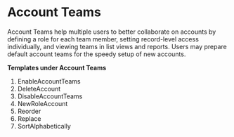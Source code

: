 # Account Teams

Account Teams help multiple users to better collaborate on accounts by defining a role for each team member, setting record-level access individually, and viewing teams in list views and reports. Users may prepare default account teams for the speedy setup of new accounts.

**Templates under Account Teams**

1. EnableAccountTeams
2. DeleteAccount
3. DisableAccountTeams
4. NewRoleAccount
5. Reorder
6. Replace
7. SortAlphabetically
